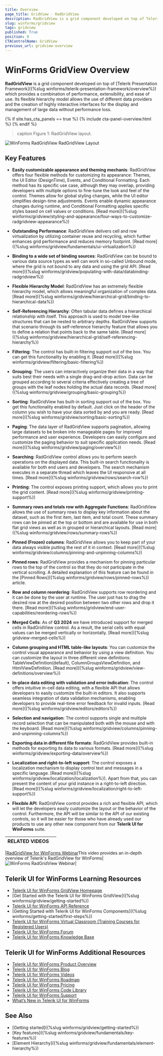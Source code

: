 ```yaml
---
title: Overview
page_title: GridView - RadGridView
description: RadGridView is a grid component developed on top of Telerik Presentation Framework which provides a combination of performance, extensibility, and ease of use.
slug: winforms/gridview
tags: gridview
published: True
position: 0
CTAControlName: GridView
previous_url: gridview-overview
---
```


# WinForms GridView Overview

__RadGridView__ is a grid component developed on top of [Telerik Presentation Framework]({%slug winforms/telerik-presentation-framework/overview%}) which provides a combination of performance, extensibility, and ease of use. Its flexible hierarchy model allows the use of different data providers and the creation of highly interactive interfaces for the display and management of large data without performance loss.

{% if site.has_cta_panels == true %}
{% include cta-panel-overview.html %}
{% endif %}

>caption Figure 1: RadGridView layout. 

![WinForms RadGridView RadGridView Layout](images/gridview-overview001.png)

## Key Features

* __Easily customizable appearance and theming mechanis__: RadGridView offers four flexible methods for customizing its appearance: Themes, the UI Editor (DesignTime), Events, and Conditional Formatting. Each method has its specific use case, although they may overlap, providing developers with multiple options to fine-tune the look and feel of the control. Themes allow for global styling changes, while the UI editor simplifies design-time adjustments. Events enable dynamic appearance changes during runtime, and Conditional Formatting applies specific styles based on cell values or conditions. [Read more]({%slug winforms/gridview/styling-and-appearance/four-ways-to-customize-radgridview-appearance%})

* __Outstanding Performance__: RadGridView delivers cell and row virtualization by utilizing container reuse and recycling, which further enhances grid performance and reduces memory footprint. [Read more]({%slug winforms/gridview/fundamentals/ui-virtualization%})

* __Binding to a wide set of binding sources__: RadGridView can be bound to various data source types as well can work in so-called Unbound mode, where the grid is not bound to any data and using the grid API.  [Read more]({%slug winforms/gridview/populating-with-data/databinding-radgridview%})

* __Flexible Hierarchy Model__: RadGridView has an extremely flexible hierarchy model, which allows meaningful organization of complex data. [Read more]({%slug winforms/gridview/hierarchical-grid/binding-to-hierarchical-data%})

* __Self-Referencing Hierarchy__: Often tabular data defines a hierarchical relationship with itself. This approach is used to model tree-like structures that can be nested to arbitrary depths. RadGridView supports that scenario through its self-reference hierarchy feature that allows you to define a relation that points back to the same table. [Read more]({%slug winforms/gridview/hierarchical-grid/self-referencing-hierarchy%})

* __Filtering__: The control has built-in filtering support out of the box. You can get this functionality by enabling it. [Read more]({%slug winforms/gridview/filtering/basic-filtering%})

* __Grouping__: The users can interactively organize their data in a way that suits best their needs with a single drag-and-drop action. Data can be grouped according to several criteria effectively creating a tree of groups with the leaf nodes holding the actual data records. [Read more]({%slug winforms/gridview/grouping/basic-grouping%})

* __Sorting__: RadGridView has built-in sorting support out of the box. You get this functionality enabled by default. Just click on the header of the column you wish to have your data sorted by and you are ready.  [Read more]({%slug winforms/gridview/sorting/basic-sorting%})

* __Paging__: The data layer of RadGridView supports pagination, allowing large datasets to be broken into manageable pages for improved performance and user experience. Developers can easily configure and customize the paging behavior to suit specific application needs. [Read more]({%slug winforms/gridview/paging/overview%})

* __Searching__: RadGridView control allows you to perform search operations on the displayed data. This built-in search functionality is available for both end users and developers. The search mechanism executes in a separate thread which leaves the UI responsive at all times. [Read more]({%slug winforms/gridview/rows/search-row%})

* __Printing__: The control exposes printing support, which allows you to print the grid content. [Read more]({%slug winforms/gridview/printing-support%})

* __Summary rows and totals row with Aggregate Functions__: RadGridView allows the use of summary rows to display key information about the dataset, such as the first item, last item, and total count. These summary rows can be pinned at the top or bottom and are available for use in both flat grid views as well as in grouped or hierarchical layouts. [Read more]({%slug winforms/gridview/rows/summary-rows%})

* __Pinned (Frozen) columns__: RadGridView allows you to keep part of your data always visible putting the rest of it in context. [Read more]({%slug winforms/gridview/columns/pinning-and-unpinning-columns%})

* __Pinned rows__: RadGridView provides a mechanism for pinning particular rows to the top of the control so that they do not participate in the vertical scrolling. A detailed explanation of this feature can be found in the [Pinned Rows]({%slug winforms/gridview/rows/pinned-rows%}) article.

* __Row and column reordering__: RadGridView supports row reordering and it can be done by the user at runtime. The user just has to drag the desired row at the desired position between two other rows and drop it there. [Read more]({%slug winforms/gridview/end-user-capabilities/reordering-rows%})

* __Merged Cells__: As of __Q3 2024__ we have introduced support for merged cells in RadGridView control. As a result, the serial cells with equal values can be merged vertically or horizontally. [Read more]({%slug gridview-merged-cells%})

* __Column grouping and HTML table-like layouts__: You can customize the control visual appearance and behavior by using a view definition. You can customize the layout in three different view definitions: TableViewDefinition(default), ColumnGroupsViewDefinition, and HtmlViewDefinition. [Read more]({%slug winforms/gridview/view-definitions/overview%})

* __In-place data editing with validation and error indication__: The control offers intuitive in-cell data editing, with a flexible API that allows developers to easily customize the built-in editors. It also supports seamless integration of data validation mechanisms, enabling developers to provide real-time error feedback for invalid inputs. [Read more]({%slug winforms/gridview/editors/editors%})

* __Selection and navigation__: The control supports single and multiple record selection that can be manipulated both with the mouse and with the keyboard. [Read more]({%slug winforms/gridview/columns/pinning-and-unpinning-columns%})

* __Exporting data in different file formats__: RadGridView provides built-in methods for exporting its data to various formats. [Read more]({%slug winforms/gridview/exporting-data/overview%})

* __Localization and right-to-left support__: The control exposes a localization mechanism to display control text and messages in a specific language. [Read more]({%slug winforms/gridview/localization/localization%}). Apart from that, you can present the content of your grid instance in a right-to-left direction. [Read more]({%slug winforms/gridview/localization/right-to-left-support%})

* __Flexible API__: RadGridView control provides a rich and flexible API, which will let the developers easily customize the layout or the behavior of the control. Furthermore, the API will be similar to the API of our existing controls, so it will be easier for those who have already used our products to use any other new component from our __Telerik UI for WinForms__ suite.


| RELATED VIDEOS |  |
|----|----|

|[RadGridView for WinForms Webinar](https://www.telerik.com/videos/radgridview-for-winforms-webinar)This video provides an in-depth overview of Telerik's RadGridView for WinForms|![WinForms RadGridView Webinar](images/gridview-overview002.png)|


## Telerik UI for WinForms Learning Resources
* [Telerik UI for WinForms GridView Homepage](https://www.telerik.com/products/winforms/gridview.aspx)
* [Get Started with the Telerik UI for WinForms GridView]({%slug winforms/gridview/getting-started%})
* [Telerik UI for WinForms API Reference](https://docs.telerik.com/devtools/winforms/api/)
* [Getting Started with Telerik UI for WinForms Components]({%slug winforms/getting-started/first-steps%})
* [Telerik UI for WinForms Virtual Classroom (Training Courses for Registered Users)](https://learn.telerik.com/learn/course/external/view/elearning/17/TelerikUIforWinForms) 
* [Telerik UI for WinForms Forum](https://www.telerik.com/forums/winforms)
* [Telerik UI for WinForms Knowledge Base](https://docs.telerik.com/devtools/winforms/knowledge-base)


## Telerik UI for WinForms Additional Resources
* [Telerik UI for WinForms Product Overview](https://www.telerik.com/products/winforms.aspx)
* [Telerik UI for WinForms Blog](https://www.telerik.com/blogs/desktop-winforms)
* [Telerik UI for WinForms Videos](https://www.telerik.com/videos/product/winforms)
* [Telerik UI for WinForms Roadmap](https://www.telerik.com/support/whats-new/winforms/roadmap)
* [Telerik UI for WinForms Pricing](https://www.telerik.com/purchase/individual/winforms.aspx)
* [Telerik UI for WinForms Code Library](https://www.telerik.com/support/code-library/winforms)
* [Telerik UI for WinForms Support](https://www.telerik.com/support/winforms)
* [What’s New in Telerik UI for WinForms](https://www.telerik.com/support/whats-new/winforms)

## See Also

 * [Getting started]({%slug winforms/gridview/getting-started%})
 * [Key features]({%slug winforms/gridview/fundamentals/key-features%})
 * [Element Hierarchy]({%slug winforms/gridview/fundamentals/element-hierarchy%})
